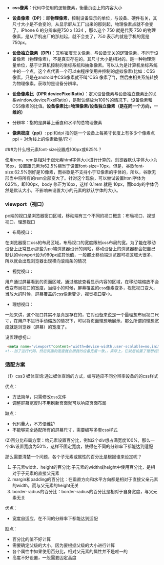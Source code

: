 - **css像素**：代码中使用的逻辑像素，衡量页面上的内容大小

- **设备像素（DP）**：即**物理像素**，控制设备显示的单位，与设备、硬件有关，其尺寸大小是不会变的，从显示屏从工厂出来的那刻起，物理像素点就不会变了。iPhone 6 的分辨率是750 x 1334 ，那么这个 750 就是代表 750 的物理像素，是从手机出厂的那刻起，就不会变了，750 表示的就是手机的宽是 750px。

- **设备独立像素（DPI）**：又称密度无关像素，与设备无关的逻辑像素，不同于设备像素（物理像素），不是真实存在的。其尺寸大小是相对的。是一种物理测量单位，基于计算机控制的坐标系统和抽象像素。可以认为是计算机坐标系统中的一个点，这个点代表一个可以由程序使用并控制的虚拟像素(比如：CSS像素，只是在android中CSS像素就不叫“CSS 像素了”)，然后由相关系统转换为物理像素。获取的是设备分辨率。

- **设备像素比（DPR devicePixelRatio）**：定义设备像素与设备独立像素比的关系window.devicePixelRatio），是默认缩放为100%的情况下，设备像素和CSS像素的比值。**设备像素比=物理像素/设备独立像素（是在同一个方向，一维的）**

- 分辨率：指的是屏幕上垂直和水平的总物理像素
- **像素密度（ppi）:** ppi和dpi 指的是一个设备上每英寸长度上有多少个像素点 ppi = 对角线上的像素数量/尺寸



###为什么根元素font-size设置成100px或625%？

使用rem，rem是相对于跟元素html字体大小进行计算的。浏览器默认字体大小为16px，设置跟元素为62.5%相当于设置font-size=10px，但是，谷歌font-size:62.5%刚好是10像素，而谷歌是不支持小于12像素的字体的，所以，谷歌无形当中将所有的rem全部变大了。针对这个现象，可以尝试设置html字体为625%，即100px，body 修正为16px，这样 0.1rem 就是 10px，而body的字体仍然是默认大小，不影响未设置大小的元素的默认字体的大小。

### viewport（视口）

pc端的视口是浏览器窗口区域，移动端有三个不同的视口概念：布局视口、视觉视口、理想视口

- 布局视口：

在浏览器窗口css的布局区域，布局视口的宽度限制css布局的宽。为了能在移动设备上正常显示那些为pc端浏览器设计的网站，移动设备上的浏览器都会把自己默认的viewport设为980px或其他值，一般都比移动端浏览器可视区域大很多，所以就会出现浏览器出现横向滚动条的情况

- 视觉视口：

用户通过屏幕看到的页面区域，通过缩放查看显示内容的区域，在移动端缩放不会改变布局视口的宽度，当缩小的时候，屏幕覆盖的css像素变多，视觉视口变大，当放大的时候，屏幕覆盖的css像素变少，视觉视口变小。

- 理想视口：

一般来讲，这个视口其实不是真是存在的，它对设备来说是一个最理想布局视口尺寸，在用户不进行手动缩放的情况下，可以将页面理想地展示。那么所谓的理想宽度就是浏览器（屏幕）的宽度了。

设置理想视口

```html
 <meta name="viewport"content="width=device-width,user-scalable=no,initial-scale=1.0,  maximum-scale=1.0,minimum-scale=1.0">	
<!--加了这行代码，然后页面的宽度就会跟我的设备宽度一致。，实际上，它就是设置了理想视口，将布局视口的宽度设置成了理想视口（浏览器/设备屏幕的宽度）。-->
```



### 适配方案

（1）css3 媒体查询:通过媒体查询的方式，编写适应不同分辨率设备的的css样式

优点：

- 方法简单，只需修改css文件
- 调整屏幕宽度时不用刷新页面就可以响应页面布局

缺点：

- 代码量大，不方便维护
- 不能够完全适配所有的屏幕尺寸，需要编写多套css样式

(2)百分比布局方案：给元素设置百分比，例如2个div想占满宽度100%，那么一个div设置宽度为50%，这样不固定宽度，使得在不同的分辨率下都能达到适配

那么需要清楚一个问题，各个子元素或属性的百分比是根据谁来设定呢？

1. 子元素width、height的百分比:子元素的width或height中使用百分比，是相对于子元素的直接父元素
2. margin和padding的百分比：在垂直方向和水平方向都是相对于直接父亲元素的width，而与父元素的height无关
3. border-radius的百分比：border-radius的百分比是相对于自身宽度，与父元素无关

优点：

- 宽度自适应，在不同的分辨率下都能达到适配

缺点：

- 百分比的值不好计算
- 需要确定父级的大小，因为要根据父级的大小进行计算
- 各个属性中如果使用百分比，相对父元素的属性并不是唯一的
- 高度不好设置，一般需要固定高度